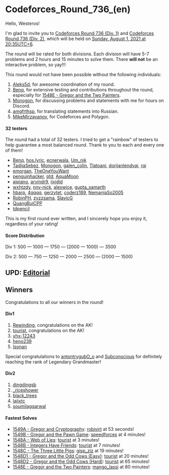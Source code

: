 # Codeforces_Round_736_(en)

Hello, Westeros!

I'm glad to invite you to [Codeforces Round 736 (Div. 1)](https://codeforces.com/contest/1548 "Codeforces Round 736 (Div. 1)") and [Codeforces Round 736 (Div. 2)](https://codeforces.com/contest/1549 "Codeforces Round 736 (Div. 2)"), which will be held on [Sunday, August 1, 2021 at 20:35UTC+6](https://codeforces.com/https://www.timeanddate.com/worldclock/fixedtime.html?day=1&month=8&year=2021&hour=17&min=35&sec=0&p1=166).

The round will be rated for both divisions. Each division will have 5-7 problems and 2 hours and 15 minutes to solve them. There **will not** be an interactive problem, so yay!!!

This round would not have been possible without the following individuals:

 1. [Aleks5d](https://codeforces.com/profile/Aleks5d "International Master Aleks5d"), for awesome coordination of my round.
2. [Benq](https://codeforces.com/profile/Benq "Legendary Grandmaster Benq"), for extensive testing and contributions throughout the round, especially for [1548E - Gregor and the Two Painters](https://codeforces.com/contest/1548/problem/E "Codeforces Round 736 (Div. 1)").
3. [Monogon](https://codeforces.com/profile/Monogon "International Grandmaster Monogon"), for discussing problems and statements with me for hours on Discord.
4. [amgfrthsp](https://codeforces.com/profile/amgfrthsp "Expert amgfrthsp"), for translating statements into Russian.
5. [MikeMirzayanov](https://codeforces.com/profile/MikeMirzayanov "Headquarters, MikeMirzayanov"), for Codeforces and Polygon.

#### 32 testers

The round had a total of 32 testers. I tried to get a "rainbow" of testers to help guarantee a most balanced round. Thank to you to each and every one of them!

 * [Benq](https://codeforces.com/profile/Benq "Legendary Grandmaster Benq"), [hos.lyric](https://codeforces.com/profile/hos.lyric "Legendary Grandmaster hos.lyric"), [ecnerwala](https://codeforces.com/profile/ecnerwala "Legendary Grandmaster ecnerwala"), [Um_nik](https://codeforces.com/profile/Um_nik "Legendary Grandmaster Um_nik")
* [TadijaSebez](https://codeforces.com/profile/TadijaSebez "International Grandmaster TadijaSebez"), [Monogon](https://codeforces.com/profile/Monogon "International Grandmaster Monogon"), [galen_colin](https://codeforces.com/profile/galen_colin "International Grandmaster galen_colin"), [Tlatoani](https://codeforces.com/profile/Tlatoani "International Grandmaster Tlatoani"), [dorijanlendvaj](https://codeforces.com/profile/dorijanlendvaj "International Grandmaster dorijanlendvaj"), [rqi](https://codeforces.com/profile/rqi "International Grandmaster rqi")
* [emorgan](https://codeforces.com/profile/emorgan "Grandmaster emorgan"), [TheOneYouWant](https://codeforces.com/profile/TheOneYouWant "Grandmaster TheOneYouWant")
* [penguinhacker](https://codeforces.com/profile/penguinhacker "International Master penguinhacker"), [ptd](https://codeforces.com/profile/ptd "International Master ptd"), [AquaMoon](https://codeforces.com/profile/AquaMoon "International Master AquaMoon")
* [ajpiano](https://codeforces.com/profile/ajpiano "Master ajpiano"), [arvindr9](https://codeforces.com/profile/arvindr9 "Master arvindr9"), [ijxjdjd](https://codeforces.com/profile/ijxjdjd "Master ijxjdjd")
* [wxhtzdy](https://codeforces.com/profile/wxhtzdy "Candidate Master wxhtzdy"), [nnv-nick](https://codeforces.com/profile/nnv-nick "Candidate Master nnv-nick"), [alexwice](https://codeforces.com/profile/alexwice "Candidate Master alexwice"), [gupta_samarth](https://codeforces.com/profile/gupta_samarth "Candidate Master gupta_samarth")
* [hbarp](https://codeforces.com/profile/hbarp "Expert hbarp"), [4qqqq](https://codeforces.com/profile/4qqqq "Expert 4qqqq"), [gerzytet](https://codeforces.com/profile/gerzytet "Expert gerzytet"), [coderz189](https://codeforces.com/profile/coderz189 "Expert coderz189"), [NemanjaSo2005](https://codeforces.com/profile/NemanjaSo2005 "Expert NemanjaSo2005")
* [RobinPH](https://codeforces.com/profile/RobinPH "Specialist RobinPH"), [zyzzsama](https://codeforces.com/profile/zyzzsama "Specialist zyzzsama"), [SlavicG](https://codeforces.com/profile/SlavicG "Specialist SlavicG")
* [QuangBuiCPP](https://codeforces.com/profile/QuangBuiCPP "Pupil QuangBuiCPP")
* [tdpencil](https://codeforces.com/profile/tdpencil "Newbie tdpencil")

This is my first round ever written, and I sincerely hope you enjoy it, regardless of your rating!

#### Score Distribution

Div 1: 500 — 1000 — 1750 — (2000 — 1000) — 3500

Div 2: 500 — 750 — 1250 — 2000 — 2500 — (2000 — 1500)

  


UPD: [Editorial](Tutorial_(en).md)
---------------------------------------------------------

  


Winners
-------

Congratulations to all our winners in the round!

#### Div1

 1. [Rewinding](https://codeforces.com/profile/Rewinding "Legendary Grandmaster Rewinding"), congratulations on the AK!
2. [tourist](https://codeforces.com/profile/tourist "Legendary Grandmaster tourist"), congratulations on the AK!
3. [yhx-12243](https://codeforces.com/profile/yhx-12243 "Legendary Grandmaster yhx-12243")
4. [heno239](https://codeforces.com/profile/heno239 "Legendary Grandmaster heno239")
5. [Isonan](https://codeforces.com/profile/Isonan "Legendary Grandmaster Isonan")

Special congratulations to [antontrygubO_o](https://codeforces.com/profile/antontrygubO_o "Legendary Grandmaster antontrygubO_o") and [Subconscious](https://codeforces.com/profile/Subconscious "Legendary Grandmaster Subconscious") for definitely reaching the rank of Legendary Grandmaster!

#### Div2

 1. [dingdingsb](https://codeforces.com/profile/dingdingsb "Master dingdingsb")
2. [_riceshower](https://codeforces.com/profile/_riceshower "Candidate Master _riceshower")
3. [black_trees](https://codeforces.com/profile/black_trees "Expert black_trees")
4. [lajixtc](https://codeforces.com/profile/lajixtc "Expert lajixtc")
5. [soumilaggarwal](https://codeforces.com/profile/soumilaggarwal "Candidate Master soumilaggarwal")

#### Fastest Solves

 * [1549A - Gregor and Cryptography](../problems/A._Gregor_and_Cryptography.md "Codeforces Round 736 (Div. 2)"): [robivirt](https://codeforces.com/profile/robivirt "Expert robivirt") at 53 seconds!
* [1549B - Gregor and the Pawn Game](../problems/B._Gregor_and_the_Pawn_Game.md "Codeforces Round 736 (Div. 2)"): [speedforces](https://codeforces.com/profile/speedforces "Expert speedforces") at 4 minutes!
* [1548A - Web of Lies](https://codeforces.com/contest/1548/problem/A "Codeforces Round 736 (Div. 1)"): [tourist](https://codeforces.com/profile/tourist "Legendary Grandmaster tourist") at 3 minutes!
* [1548B - Integers Have Friends](https://codeforces.com/contest/1548/problem/B "Codeforces Round 736 (Div. 1)"): [tourist](https://codeforces.com/profile/tourist "Legendary Grandmaster tourist") at 7 minutes!
* [1548C - The Three Little Pigs](https://codeforces.com/contest/1548/problem/C "Codeforces Round 736 (Div. 1)"): [gisp_zjz](https://codeforces.com/profile/gisp_zjz "Legendary Grandmaster gisp_zjz") at 19 minutes!
* [1548D1 - Gregor and the Odd Cows (Easy)](https://codeforces.com/contest/1548/problem/D1 "Codeforces Round 736 (Div. 1)"): [tourist](https://codeforces.com/profile/tourist "Legendary Grandmaster tourist") at 20 minutes!
* [1548D2 - Gregor and the Odd Cows (Hard)](https://codeforces.com/contest/1548/problem/D2 "Codeforces Round 736 (Div. 1)"): [tourist](https://codeforces.com/profile/tourist "Legendary Grandmaster tourist") at 65 minutes!
* [1548E - Gregor and the Two Painters](https://codeforces.com/contest/1548/problem/E "Codeforces Round 736 (Div. 1)"): [mango_lassi](https://codeforces.com/profile/mango_lassi "International Grandmaster mango_lassi") at 80 minutes!
